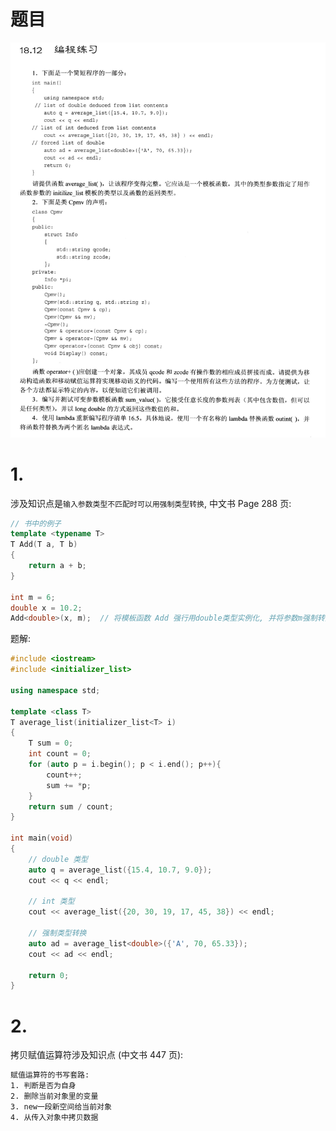 # 题目
![](第十八章_编程题_images/第十八章_编程题_1-4.png)

# 1.
涉及知识点是`输入参数类型不匹配时可以用强制类型转换`, 中文书 Page 288 页:
```cpp
// 书中的例子
template <typename T>
T Add(T a, T b)
{
    return a + b;
}

int m = 6;
double x = 10.2;
Add<double>(x, m);  // 将模板函数 Add 强行用double类型实例化, 并将参数m强制转换为double类型, 与函数 Add<double>(double x, double y) 匹配
```

题解:
```cpp
#include <iostream>
#include <initializer_list>

using namespace std;

template <class T>
T average_list(initializer_list<T> i)
{
    T sum = 0;
    int count = 0;
    for (auto p = i.begin(); p < i.end(); p++){
        count++;
        sum += *p;
    }
    return sum / count;
}

int main(void)
{
    // double 类型
    auto q = average_list({15.4, 10.7, 9.0});
    cout << q << endl;

    // int 类型
    cout << average_list({20, 30, 19, 17, 45, 38}) << endl;

    // 强制类型转换
    auto ad = average_list<double>({'A', 70, 65.33});
    cout << ad << endl;

    return 0;
}
```

# 2.
拷贝赋值运算符涉及知识点 (中文书 447 页):
```txt
赋值运算符的书写套路:
1. 判断是否为自身
2. 删除当前对象里的变量
3. new一段新空间给当前对象
4. 从传入对象中拷贝数据
```



